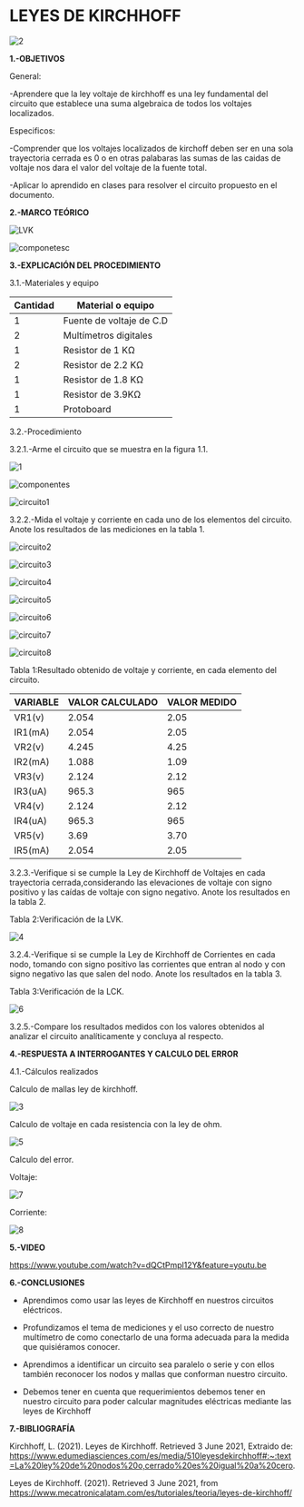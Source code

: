 # LEYES DE KIRCHHOFF
![2](https://user-images.githubusercontent.com/75336529/120421079-42ffc300-c32b-11eb-9c18-dc67a5372d97.PNG)


**1.-OBJETIVOS**

General:

-Aprendere que la ley voltaje de kirchhoff es una ley fundamental del circuito que establece una suma algebraica de todos los voltajes localizados.

Especificos:

-Comprender que los voltajes localizados de kirchoff deben ser en una sola trayectoria cerrada es 0 o en otras palabaras las sumas de las caidas de voltaje nos dara el valor del voltaje de la fuente total.

-Aplicar lo aprendido en clases para resolver el circuito propuesto en el documento.


**2.-MARCO TEÓRICO**

![LVK](https://user-images.githubusercontent.com/75336529/120564920-96c4e780-c3d1-11eb-9cb0-f38381bd9d4a.jpeg)

![componetesc](https://user-images.githubusercontent.com/75336529/120583977-c20cfe00-c3f4-11eb-9f51-fff886bc722a.jpeg)

**3.-EXPLICACIÓN DEL PROCEDIMIENTO**

3.1.-Materiales y equipo

|Cantidad|Material o equipo|
|---|---|
|1|Fuente de voltaje de C.D|
|2|Multímetros digitales|
|1|Resistor de 1 KΩ|
|2|Resistor de 2.2 KΩ|
|1|Resistor de 1.8 KΩ|
|1|Resistor de 3.9KΩ|
|1|Protoboard|

3.2.-Procedimiento 

3.2.1.-Arme el circuito que se muestra en la figura 1.1.

![1](https://user-images.githubusercontent.com/75336529/120404357-cd382f00-c30b-11eb-848f-b3031e5714e2.PNG)

![componentes](https://user-images.githubusercontent.com/75336529/120531253-0cb25a00-c3a4-11eb-8e50-f74302905308.jpeg)

![circuito1](https://user-images.githubusercontent.com/75336529/120531282-1471fe80-c3a4-11eb-951f-d43144fbd438.jpeg)

3.2.2.-Mida el voltaje y corriente en cada uno de los elementos del circuito. Anote los resultados de las mediciones en la tabla 1.

![circuito2](https://user-images.githubusercontent.com/75336529/120531287-15a32b80-c3a4-11eb-9adf-6c43458dba2c.jpeg)

![circuito3](https://user-images.githubusercontent.com/75336529/120531296-176cef00-c3a4-11eb-9481-d677d3659998.jpeg)

![circuito4](https://user-images.githubusercontent.com/75336529/120531302-189e1c00-c3a4-11eb-9193-28413bb80fc6.jpeg)

![circuito5](https://user-images.githubusercontent.com/75336529/120531307-1a67df80-c3a4-11eb-8caa-833791c1fbe3.jpeg)

![circuito6](https://user-images.githubusercontent.com/75336529/120531313-1b990c80-c3a4-11eb-8d49-1d447a33fc13.jpeg)

![circuito7](https://user-images.githubusercontent.com/75336529/120531319-1cca3980-c3a4-11eb-8288-029e03e98aef.jpeg)

![circuito8](https://user-images.githubusercontent.com/75336529/120531265-11770e00-c3a4-11eb-96dd-adb7bed2f326.jpeg)

Tabla 1:Resultado obtenido de voltaje y corriente, en cada elemento del circuito.

|VARIABLE|VALOR CALCULADO|VALOR MEDIDO|
|---|---|---|
|VR1(v)|2.054 | 2.05|
|IR1(mA)|2.054 |2.05|
|VR2(v)|4.245 |4.25|
|IR2(mA)|1.088 |1.09|
|VR3(v)| 2.124|2.12|
|IR3(uA)|965.3 |965|
|VR4(v)|2.124 |2.12|
|IR4(uA)|965.3 |965|
|VR5(v)|3.69 |3.70|
|IR5(mA)|2.054|2.05|

3.2.3.-Verifique si se cumple la Ley de Kirchhoff de Voltajes en cada trayectoria cerrada,considerando las elevaciones de voltaje con signo positivo y las caídas de voltaje con signo negativo. Anote los resultados en la tabla 2.

Tabla 2:Verificación de la LVK.

![4](https://user-images.githubusercontent.com/75336529/120564771-42ba0300-c3d1-11eb-8653-f823fd796da8.PNG)

3.2.4.-Verifique si se cumple la Ley de Kirchhoff de Corrientes en cada nodo, tomando con signo positivo las corrientes que entran al nodo y con signo negativo las que salen del nodo. Anote los resultados en la tabla 3.

Tabla 3:Verificación de la LCK.

![6](https://user-images.githubusercontent.com/75336529/120582505-2d090580-c3f2-11eb-890d-f72283738c28.PNG)

3.2.5.-Compare los resultados medidos con los valores obtenidos al analizar el circuito analíticamente y concluya al respecto.

**4.-RESPUESTA A INTERROGANTES Y CALCULO DEL ERROR**

4.1.-Cálculos realizados

  Calculo de mallas ley de kirchhoff.
  
  ![3](https://user-images.githubusercontent.com/75336529/120528886-8ac13180-c3a1-11eb-981c-8bd9578cf7af.PNG)
  
  Calculo de voltaje en cada resistencia con la ley de ohm.
  
  ![5](https://user-images.githubusercontent.com/75336529/120565911-b230f200-c3d3-11eb-84fb-cabd5cfa1529.PNG)
  
  Calculo del error.
  
  Voltaje:
  
  ![7](https://user-images.githubusercontent.com/75336529/120583657-4a3ed380-c3f4-11eb-98f3-ce3a60119c0f.PNG)

  Corriente:
  
  ![8](https://user-images.githubusercontent.com/75336529/120741817-622d5a80-c4bb-11eb-81f2-469af0af0fa8.PNG)
  
  
**5.-VIDEO**

https://www.youtube.com/watch?v=dQCtPmpl12Y&feature=youtu.be

**6.-CONCLUSIONES**

-	Aprendimos como usar las leyes de Kirchhoff en nuestros circuitos eléctricos.

-	Profundizamos el tema de mediciones y el uso correcto de nuestro multímetro de como conectarlo de una forma adecuada para la medida que quisiéramos conocer.

-	Aprendimos a identificar un circuito sea paralelo o serie y con ellos también reconocer los nodos y mallas que conforman nuestro circuito.

-	Debemos tener en cuenta que requerimientos debemos tener en nuestro circuito para poder calcular magnitudes eléctricas mediante las leyes de Kirchhoff

**7.-BIBLIOGRAFÍA**

Kirchhoff, L. (2021). Leyes de Kirchhoff. Retrieved 3 June 2021, Extraido de: https://www.edumediasciences.com/es/media/510leyesdekirchhoff#:~:text=La%20ley%20de%20nodos%20o,cerrado%20es%20igual%20a%20cero.

Leyes de Kirchhoff. (2021). Retrieved 3 June 2021, from https://www.mecatronicalatam.com/es/tutoriales/teoria/leyes-de-kirchhoff/
